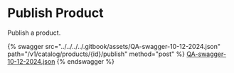 # Publish Product

Publish a product.

{% swagger src="../../../../.gitbook/assets/QA-swagger-10-12-2024.json" path="/v1/catalog/products/{id}/publish" method="post" %}
[QA-swagger-10-12-2024.json](../../../../.gitbook/assets/QA-swagger-10-12-2024.json)
{% endswagger %}
